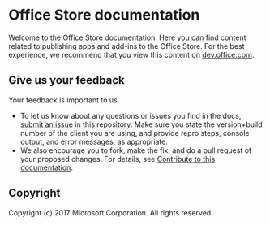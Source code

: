 # Office Store documentation
Welcome to the Office Store documentation. Here you can find content related to publishing apps and add-ins to the Office Store.  For the best experience, we recommend that you view this content on [dev.office.com](https://dev.office.com/officestore/docs/submit-add-ins-and-web-apps-to-the-office-store).


## Give us your feedback

Your feedback is important to us. 
* To let us know about any questions or issues you find in the docs, [submit an issue](https://github.com/OfficeDev/office-store-docs/issues) in this repository. Make sure you state the version+build number of the client you are using, and provide repro steps, console output, and error messages, as appropriate. 
* We also encourage you to fork, make the fix, and do a pull request of your proposed changes. For details, see [Contribute to this documentation](contributing.md). 

## Copyright

Copyright (c) 2017 Microsoft Corporation. All rights reserved.
